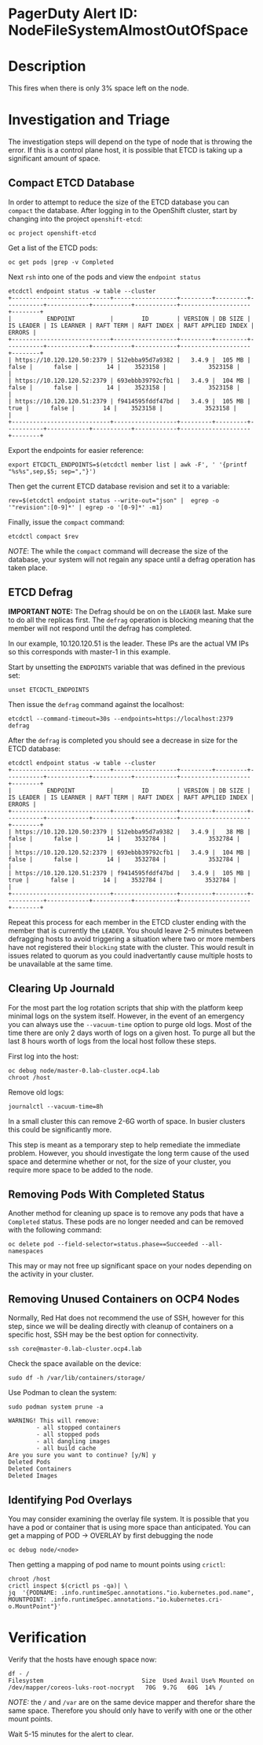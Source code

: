 # PagerDuty Alert ID: NodeFileSystemAlmostOutOfSpace
# Description

This fires when there is only 3% space left on the node. 

# Investigation and Triage

The investigation steps will depend on the type of node that is throwing the error. If this is a control plane host, it is possible that ETCD is taking up a significant amount of space. 

## Compact ETCD Database

In order to attempt to reduce the size of the ETCD database you can `compact` the database. After logging in to the OpenShift cluster, start by changing into the project `openshift-etcd`:

```
oc project openshift-etcd
```

Get a list of the ETCD pods:

```
oc get pods |grep -v Completed
```

Next `rsh` into one of the pods and view the `endpoint status`

```
etcdctl endpoint status -w table --cluster
+----------------------------+------------------+---------+---------+-----------+------------+-----------+------------+--------------------+--------+
|          ENDPOINT          |        ID        | VERSION | DB SIZE | IS LEADER | IS LEARNER | RAFT TERM | RAFT INDEX | RAFT APPLIED INDEX | ERRORS |
+----------------------------+------------------+---------+---------+-----------+------------+-----------+------------+--------------------+--------+
| https://10.120.120.50:2379 | 512ebba95d7a9382 |   3.4.9 |  105 MB |     false |      false |        14 |    3523158 |            3523158 |        |
| https://10.120.120.52:2379 | 693ebbb39792cfb1 |   3.4.9 |  104 MB |     false |      false |        14 |    3523158 |            3523158 |        |
| https://10.120.120.51:2379 | f9414595fddf47bd |   3.4.9 |  105 MB |      true |      false |        14 |    3523158 |            3523158 |        |
+----------------------------+------------------+---------+---------+-----------+------------+-----------+------------+--------------------+--------+
```

Export the endpoints for easier reference:

```
export ETCDCTL_ENDPOINTS=$(etcdctl member list | awk -F', ' '{printf "%s%s",sep,$5; sep=","}')
```

Then get the current ETCD database revision and set it to a variable:

```
rev=$(etcdctl endpoint status --write-out="json" |  egrep -o '"revision":[0-9]*' | egrep -o '[0-9]*' -m1)
```

Finally, issue the `compact` command:

```
etcdctl compact $rev
```

*NOTE*: The while the `compact` command will decrease the size of the database, your system will not regain any space until a defrag operation has taken place.

## ETCD Defrag

**IMPORTANT NOTE:** The Defrag should be on on the `LEADER` last. Make sure to do all the replicas first. The `defrag` operation is blocking meaning that the member will not respond until the defrag has completed.

In our example, 10.120.120.51 is the leader. These IPs are the actual VM IPs so this corresponds with master-1 in this example.

Start by unsetting the `ENDPOINTS` variable that was defined in the previous set:

```
unset ETCDCTL_ENDPOINTS
```

Then issue the `defrag` command against the localhost:

```
etcdctl --command-timeout=30s --endpoints=https://localhost:2379 defrag
```

After the `defrag` is completed you should see a decrease in size for the ETCD database:

```
etcdctl endpoint status -w table --cluster
+----------------------------+------------------+---------+---------+-----------+------------+-----------+------------+--------------------+--------+
|          ENDPOINT          |        ID        | VERSION | DB SIZE | IS LEADER | IS LEARNER | RAFT TERM | RAFT INDEX | RAFT APPLIED INDEX | ERRORS |
+----------------------------+------------------+---------+---------+-----------+------------+-----------+------------+--------------------+--------+
| https://10.120.120.50:2379 | 512ebba95d7a9382 |   3.4.9 |   38 MB |     false |      false |        14 |    3532784 |            3532784 |        |
| https://10.120.120.52:2379 | 693ebbb39792cfb1 |   3.4.9 |  104 MB |     false |      false |        14 |    3532784 |            3532784 |        |
| https://10.120.120.51:2379 | f9414595fddf47bd |   3.4.9 |  105 MB |      true |      false |        14 |    3532784 |            3532784 |        |
+----------------------------+------------------+---------+---------+-----------+------------+-----------+------------+--------------------+--------+
```

Repeat this process for each member in the ETCD cluster ending with the member that is currently the `LEADER`. You should leave 2-5 minutes between defragging hosts to avoid triggering a situation where two or more members have not registered their `blocking` state with the cluster. This would result in issues related to quorum as you could inadvertantly cause multiple hosts to be unavailable at the same time.

## Clearing Up Journald

For the most part the log rotation scripts that ship with the platform keep minimal logs on the system itself. However, in the event of an emergency you can always use the `--vacuum-time` option to purge old logs. Most of the time there are only 2 days worth of logs on a given host. To purge all but the last 8 hours worth of logs from the local host follow these steps. 

First log into the host:

```
oc debug node/master-0.lab-cluster.ocp4.lab
chroot /host
```

Remove old logs:

```
journalctl --vacuum-time=8h
```

In a small cluster this can remove 2-6G worth of space. In busier clusters this could be significantly more.

This step is meant as a temporary step to help remediate the immediate problem. However, you should investigate the long term cause of the used space and determine whether or not, for the size of your cluster, you require more space to be added to the node.

## Removing Pods With Completed Status

Another method for cleaning up space is to remove any pods that have a `Completed` status. These pods are no longer needed and can be removed with the following command:

```
oc delete pod --field-selector=status.phase==Succeeded --all-namespaces
```

This may or may not free up significant space on your nodes depending on the activity in your cluster.

## Removing Unused Containers on OCP4 Nodes

Normally, Red Hat does not recommend the use of SSH, however for this step, since we will be dealing directly with cleanup of containers on a specific host, SSH may be the best option for connectivity.

```
ssh core@master-0.lab-cluster.ocp4.lab
```

Check the space available on the device:

```
sudo df -h /var/lib/containers/storage/
```

Use Podman to clean the system:

```
sudo podman system prune -a

WARNING! This will remove:
        - all stopped containers
        - all stopped pods
        - all dangling images
        - all build cache
Are you sure you want to continue? [y/N] y
Deleted Pods
Deleted Containers
Deleted Images
```

## Identifying Pod Overlays

You may consider examining the overlay file system. It is possible that you have a pod or container that is using more space than anticipated. You can get a mapping of POD -> OVERLAY by first debugging the node

```
oc debug node/<node>
```

Then getting a mapping of pod name to mount points using `crictl`:

```
chroot /host
crictl inspect $(crictl ps -qa)| \
jq  '{PODNAME: .info.runtimeSpec.annotations."io.kubernetes.pod.name", MOUNTPOINT: .info.runtimeSpec.annotations."io.kubernetes.cri-o.MountPoint"}'
```


# Verification

Verify that the hosts have enough space now:

```
df - /
Filesystem                            Size  Used Avail Use% Mounted on
/dev/mapper/coreos-luks-root-nocrypt   70G  9.7G   60G  14% /

```

*NOTE:* the `/` and `/var` are on the same device mapper and therefor share the same space. Therefore you should only have to verify with one or the other mount points.

Wait 5-15 minutes for the alert to clear.
